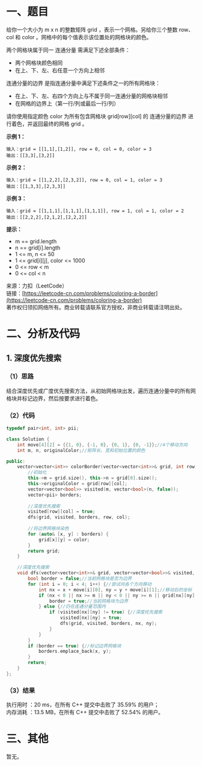 # 一、题目
给你一个大小为 m x n 的整数矩阵 grid ，表示一个网格。另给你三个整数 row、col 和 color 。网格中的每个值表示该位置处的网格块的颜色。    
    
两个网格块属于同一 连通分量 需满足下述全部条件：    
- 两个网格块颜色相同
- 在上、下、左、右任意一个方向上相邻
     
     
连通分量的边界 是指连通分量中满足下述条件之一的所有网格块：    
- 在上、下、左、右四个方向上与不属于同一连通分量的网格块相邻
- 在网格的边界上（第一行/列或最后一行/列）
      
      
      
请你使用指定颜色 color 为所有包含网格块 grid[row][col] 的 连通分量的边界 进行着色，并返回最终的网格 grid 。     
    
**示例 1：**    
```
输入：grid = [[1,1],[1,2]], row = 0, col = 0, color = 3
输出：[[3,3],[3,2]]
```
**示例 2：**    
```
输入：grid = [[1,2,2],[2,3,2]], row = 0, col = 1, color = 3
输出：[[1,3,3],[2,3,3]]
```
**示例 3：**    
```
输入：grid = [[1,1,1],[1,1,1],[1,1,1]], row = 1, col = 1, color = 2
输出：[[2,2,2],[2,1,2],[2,2,2]]
```
**提示：**    
- m == grid.length
- n == grid[i].length
- 1 <= m, n <= 50
- 1 <= grid[i][j], color <= 1000
- 0 <= row < m
- 0 <= col < n
    
    
来源：力扣（LeetCode）    
链接：[https://leetcode-cn.com/problems/coloring-a-border](https://leetcode-cn.com/problems/coloring-a-border)     
著作权归领扣网络所有。商业转载请联系官方授权，非商业转载请注明出处。     
# 二、分析及代码    
## 1. 深度优先搜索
### （1）思路
结合深度优先或广度优先搜索方法，从初始网格块出发，遍历连通分量中的所有网格块并标记边界，然后按要求进行着色。      
### （2）代码
```cpp
typedef pair<int, int> pii;

class Solution {
    int move[4][2] = {{1, 0}, {-1, 0}, {0, 1}, {0, -1}};//4个移动方向
    int m, n, originalColor;//矩阵长、宽和初始位置的颜色

public:
    vector<vector<int>> colorBorder(vector<vector<int>>& grid, int row, int col, int color) {
        //初始化
        this->m = grid.size(), this->n = grid[0].size();
        this->originalColor = grid[row][col];
        vector<vector<bool>> visited(m, vector<bool>(n, false));
        vector<pii> borders;
        
        //深度优先搜索
        visited[row][col] = true;
        dfs(grid, visited, borders, row, col);
        
        //将边界网格块染色
        for (auto& [x, y] : borders) {
            grid[x][y] = color;
        }
        return grid;
    }

    //深度优先搜索
    void dfs(vector<vector<int>>& grid, vector<vector<bool>>& visited, vector<pii>& borders, int x, int y) {
        bool border = false;//当前网格块是否为边界
        for (int i = 0; i < 4; i++) {//尝试向各个方向移动
            int nx = x + move[i][0], ny = y + move[i][1];//移动后的坐标
            if (nx < 0 || nx >= m || ny < 0 || ny >= n || grid[nx][ny] != originalColor) {//移出了当前连通分量的范围
                border = true;//当前网格块为边界
            } else {//仍在连通分量范围内
                if (visited[nx][ny] != true) {//深度优先搜索
                    visited[nx][ny] = true;
                    dfs(grid, visited, borders, nx, ny);
                }
            }
        }
        if (border == true) {//标记边界网格块
            borders.emplace_back(x, y);
        }
        return;
    }
};
```
### （3）结果
执行用时 ：20 ms，在所有 C++ 提交中击败了 35.59% 的用户；    
内存消耗 ：13.5 MB，在所有 C++ 提交中击败了 52.54% 的用户。      
# 三、其他
暂无。  
